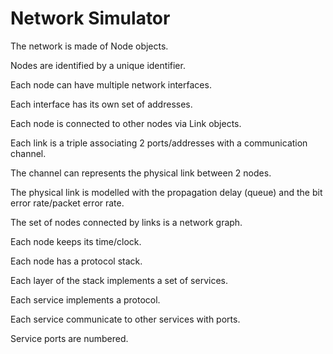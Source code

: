 # Network Simulator

The network is made of Node objects.

Nodes are identified by a unique identifier.

Each node can have multiple network interfaces.

Each interface has its own set of addresses.

Each node is connected to other nodes via Link objects.

Each link is a triple associating 2 ports/addresses with a communication channel.

The channel can represents the physical link between 2 nodes. 

The physical link is modelled with the propagation delay (queue) and the bit error rate/packet error rate.

The set of nodes connected by links is a network graph.

Each node keeps its time/clock.

Each node has a protocol stack.

Each layer of the stack implements a set of services.

Each service implements a protocol.

Each service communicate to other services with ports. 

Service ports are numbered. 

